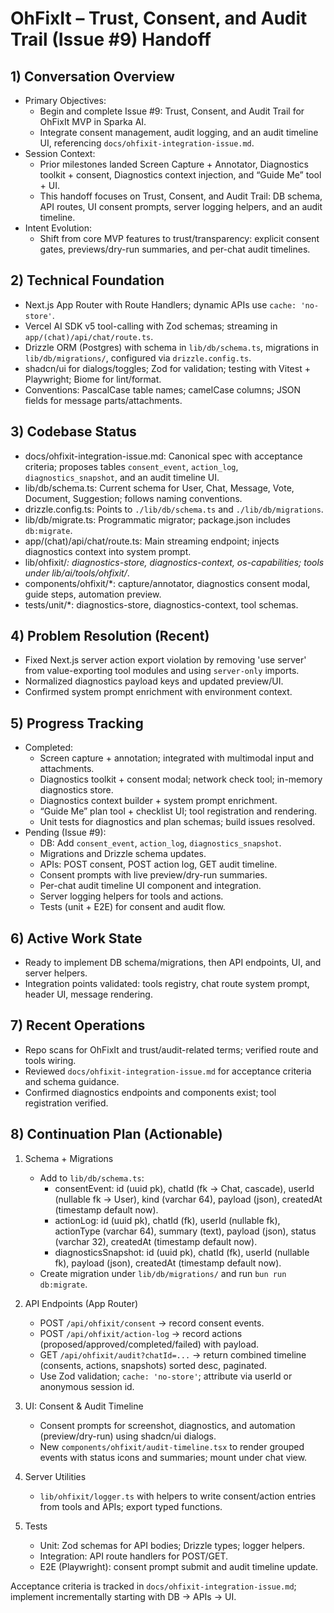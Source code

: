 # OhFixIt – Trust, Consent, and Audit Trail (Issue #9) Handoff

## 1) Conversation Overview
- Primary Objectives:
  - Begin and complete Issue #9: Trust, Consent, and Audit Trail for OhFixIt MVP in Sparka AI.
  - Integrate consent management, audit logging, and an audit timeline UI, referencing `docs/ohfixit-integration-issue.md`.
- Session Context:
  - Prior milestones landed Screen Capture + Annotator, Diagnostics toolkit + consent, Diagnostics context injection, and “Guide Me” tool + UI.
  - This handoff focuses on Trust, Consent, and Audit Trail: DB schema, API routes, UI consent prompts, server logging helpers, and an audit timeline.
- Intent Evolution:
  - Shift from core MVP features to trust/transparency: explicit consent gates, previews/dry-run summaries, and per-chat audit timelines.

## 2) Technical Foundation
- Next.js App Router with Route Handlers; dynamic APIs use `cache: 'no-store'`.
- Vercel AI SDK v5 tool-calling with Zod schemas; streaming in `app/(chat)/api/chat/route.ts`.
- Drizzle ORM (Postgres) with schema in `lib/db/schema.ts`, migrations in `lib/db/migrations/`, configured via `drizzle.config.ts`.
- shadcn/ui for dialogs/toggles; Zod for validation; testing with Vitest + Playwright; Biome for lint/format.
- Conventions: PascalCase table names; camelCase columns; JSON fields for message parts/attachments.

## 3) Codebase Status
- docs/ohfixit-integration-issue.md: Canonical spec with acceptance criteria; proposes tables `consent_event`, `action_log`, `diagnostics_snapshot`, and an audit timeline UI.
- lib/db/schema.ts: Current schema for User, Chat, Message, Vote, Document, Suggestion; follows naming conventions.
- drizzle.config.ts: Points to `./lib/db/schema.ts` and `./lib/db/migrations`.
- lib/db/migrate.ts: Programmatic migrator; package.json includes `db:migrate`.
- app/(chat)/api/chat/route.ts: Main streaming endpoint; injects diagnostics context into system prompt.
- lib/ohfixit/*: diagnostics-store, diagnostics-context, os-capabilities; tools under lib/ai/tools/ohfixit/*.
- components/ohfixit/*: capture/annotator, diagnostics consent modal, guide steps, automation preview.
- tests/unit/*: diagnostics-store, diagnostics-context, tool schemas.

## 4) Problem Resolution (Recent)
- Fixed Next.js server action export violation by removing 'use server' from value-exporting tool modules and using `server-only` imports.
- Normalized diagnostics payload keys and updated preview/UI.
- Confirmed system prompt enrichment with environment context.

## 5) Progress Tracking
- Completed:
  - Screen capture + annotation; integrated with multimodal input and attachments.
  - Diagnostics toolkit + consent modal; network check tool; in-memory diagnostics store.
  - Diagnostics context builder + system prompt enrichment.
  - “Guide Me” plan tool + checklist UI; tool registration and rendering.
  - Unit tests for diagnostics and plan schemas; build issues resolved.
- Pending (Issue #9):
  - DB: Add `consent_event`, `action_log`, `diagnostics_snapshot`.
  - Migrations and Drizzle schema updates.
  - APIs: POST consent, POST action log, GET audit timeline.
  - Consent prompts with live preview/dry-run summaries.
  - Per-chat audit timeline UI component and integration.
  - Server logging helpers for tools and actions.
  - Tests (unit + E2E) for consent and audit flow.

## 6) Active Work State
- Ready to implement DB schema/migrations, then API endpoints, UI, and server helpers.
- Integration points validated: tools registry, chat route system prompt, header UI, message rendering.

## 7) Recent Operations
- Repo scans for OhFixIt and trust/audit-related terms; verified route and tools wiring.
- Reviewed `docs/ohfixit-integration-issue.md` for acceptance criteria and schema guidance.
- Confirmed diagnostics endpoints and components exist; tool registration verified.

## 8) Continuation Plan (Actionable)
1) Schema + Migrations
   - Add to `lib/db/schema.ts`:
     - consentEvent: id (uuid pk), chatId (fk -> Chat, cascade), userId (nullable fk -> User), kind (varchar 64), payload (json), createdAt (timestamp default now).
     - actionLog: id (uuid pk), chatId (fk), userId (nullable fk), actionType (varchar 64), summary (text), payload (json), status (varchar 32), createdAt (timestamp default now).
     - diagnosticsSnapshot: id (uuid pk), chatId (fk), userId (nullable fk), payload (json), createdAt (timestamp default now).
   - Create migration under `lib/db/migrations/` and run `bun run db:migrate`.

2) API Endpoints (App Router)
   - POST `/api/ohfixit/consent` → record consent events.
   - POST `/api/ohfixit/action-log` → record actions (proposed/approved/completed/failed) with payload.
   - GET `/api/ohfixit/audit?chatId=...` → return combined timeline (consents, actions, snapshots) sorted desc, paginated.
   - Use Zod validation; `cache: 'no-store'`; attribute via userId or anonymous session id.

3) UI: Consent & Audit Timeline
   - Consent prompts for screenshot, diagnostics, and automation (preview/dry-run) using shadcn/ui dialogs.
   - New `components/ohfixit/audit-timeline.tsx` to render grouped events with status icons and summaries; mount under chat view.

4) Server Utilities
   - `lib/ohfixit/logger.ts` with helpers to write consent/action entries from tools and APIs; export typed functions.

5) Tests
   - Unit: Zod schemas for API bodies; Drizzle types; logger helpers.
   - Integration: API route handlers for POST/GET.
   - E2E (Playwright): consent prompt submit and audit timeline update.

Acceptance criteria is tracked in `docs/ohfixit-integration-issue.md`; implement incrementally starting with DB → APIs → UI. 